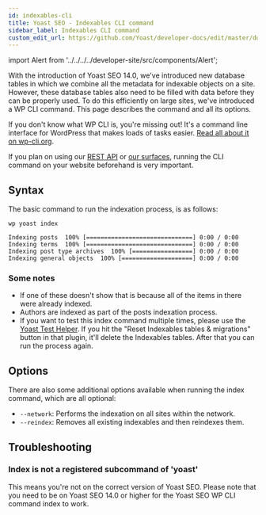 ```yaml
---
id: indexables-cli
title: Yoast SEO - Indexables CLI command
sidebar_label: Indexables CLI command
custom_edit_url: https://github.com/Yoast/developer-docs/edit/master/docs/customization/yoast-seo/indexables-cli.md
---
```

import Alert from '../../../../developer-site/src/components/Alert';

With the introduction of Yoast SEO 14.0, we've introduced new database tables in which we combine all the metadata for indexable objects on a site. 
However, these database tables also need to be filled with data before they can be properly used. To do this efficiently on large sites, we've introduced a WP CLI command.
This page describes the command and all its options.

<Alert>

If you don't know what WP CLI is, you're missing out! It's a command line interface for WordPress that makes loads of tasks easier. [Read all about it on wp-cli.org](https://wp-cli.org/). 
</Alert>

If you plan on using our [REST API](../apis/rest-api.md) or [our surfaces](../apis/surfaces-api.md), running the CLI command on your website beforehand is very important.

## Syntax

The basic command to run the indexation process, is as follows:

```shell script
wp yoast index
```

```shell script
Indexing posts  100% [==============================] 0:00 / 0:00
Indexing terms  100% [==============================] 0:00 / 0:00
Indexing post type archives  100% [=================] 0:00 / 0:00
Indexing general objects  100% [====================] 0:00 / 0:00
```

### Some notes

* If one of these doesn't show that is because all of the items in there were already indexed. 
* Authors are indexed as part of the posts indexation process. 
* If you want to test this index command multiple times, please use the [Yoast Test Helper](https://wordpress.org/plugins/yoast-test-helper/). If you hit the "Reset Indexables tables & migrations" button in that plugin, 
it'll delete the Indexables tables. After that you can run the process again.

## Options

There are also some additional options available when running the index command, which are all optional:

* `--network`: Performs the indexation on all sites within the network.
* `--reindex`: Removes all existing indexables and then reindexes them.

## Troubleshooting

### Index is not a registered subcommand of 'yoast'

This means you're not on the correct version of Yoast SEO. Please note that you need to be on Yoast SEO 14.0 or higher for the Yoast SEO WP CLI command index to work.
